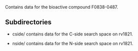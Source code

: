 Contains data for the bioactive compound F0838-0487.

## Subdirectories

- cside/ contains data for the C-side search space on rv1821.

- nside/ contains data for the N-side search space on rv1821.

